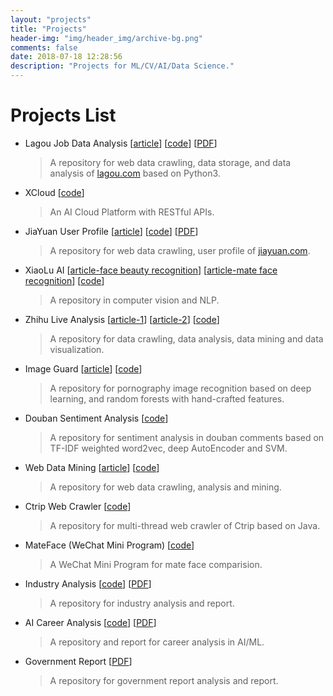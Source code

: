 ```yaml
---
layout: "projects"
title: "Projects"
header-img: "img/header_img/archive-bg.png"
comments: false
date: 2018-07-18 12:28:56
description: "Projects for ML/CV/AI/Data Science."
---
```

# Projects List
* Lagou Job Data Analysis [[article](https://www.zhihu.com/question/36132174/answer/94392659)] [[code](https://github.com/lucasxlu/LagouJob.git)] [[PDF](LagouJob.pdf)]
    > A repository for web data crawling, data storage, and data analysis of [lagou.com](https://www.lagou.com) based on Python3.

* XCloud [[code](https://github.com/lucasxlu/CVLH.git)]
    > An AI Cloud Platform with RESTful APIs.

* JiaYuan User Profile [[article](https://zhuanlan.zhihu.com/p/24515034)] [[code](https://github.com/lucasxlu/JiaYuan.git)] [[PDF](JiaYuan.pdf)]
    > A repository for web data crawling, user profile of [jiayuan.com](http://www.jiayuan.com/).

* XiaoLu AI [[article-face beauty recognition](https://zhuanlan.zhihu.com/p/29399781)] [[article-mate face recognition](https://zhuanlan.zhihu.com/p/35135539)] [[code](https://github.com/lucasxlu/XiaoLuAI.git)]
    > A repository in computer vision and NLP.

* Zhihu Live Analysis [[article-1](https://zhuanlan.zhihu.com/p/30514792)] [[article-2](https://zhuanlan.zhihu.com/p/31651544)] [[code](https://github.com/lucasxlu/ZhihuDataDriven.git)]
    > A repository for data crawling, data analysis, data mining and data visualization.

* Image Guard [[article](https://zhuanlan.zhihu.com/p/29016317)] [[code](https://github.com/lucasxlu/XiaoLuAI/tree/master/imgguarder)]
    > A repository for pornography image recognition based on deep learning, and random forests with hand-crafted features.

* Douban Sentiment Analysis [[code](https://github.com/lucasxlu/XiaoLuAI/tree/master/nlp)]
    > A repository for sentiment analysis in douban comments based on TF-IDF weighted word2vec, deep AutoEncoder and SVM.

* Web Data Mining [[article](https://zhuanlan.zhihu.com/p/28954770)] [[code](https://github.com/lucasxlu/DataHouse.git)]
    > A repository for web data crawling, analysis and mining.

* Ctrip Web Crawler [[code](https://github.com/lucasxlu/CtripPro.git)]
    > A repository for multi-thread web crawler of Ctrip based on Java.

* MateFace (WeChat Mini Program) [[code](https://github.com/lucasxlu/mateface.git)]
    > A WeChat Mini Program for mate face comparision.

* Industry Analysis [[code](https://github.com/lucasxlu/DataHouse.git)] [[PDF](./IndustryReport.pdf)]
    > A repository for industry analysis and report.

* AI Career Analysis [[code](https://github.com/lucasxlu/DataHouse.git)] [[PDF](./MLJob.pdf)]
    > A repository and report for career analysis in AI/ML.

* Government Report [[PDF](./GovReport.pdf)]
    > A repository for government report analysis and report.